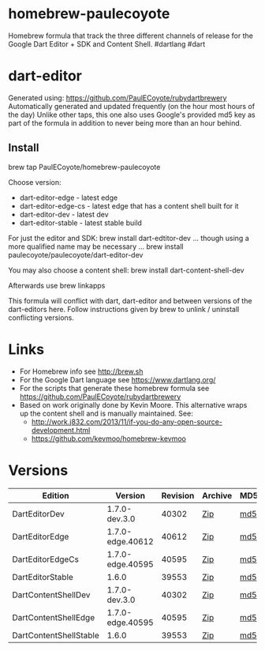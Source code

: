 homebrew-paulecoyote
====================

Homebrew formula that track the three different channels of release for the Google Dart Editor + SDK and Content Shell.  #dartlang #dart

dart-editor
===========

Generated using: https://github.com/PaulECoyote/rubydartbrewery
Automatically generated and updated frequently (on the hour most hours of the day)
Unlike other taps, this one also uses Google's provided md5 key as part of the formula in addition to never being more than an hour behind.

Install
-------
brew tap PaulECoyote/homebrew-paulecoyote

Choose version:
* dart-editor-edge - latest edge
* dart-editor-edge-cs - latest edge that has a content shell built for it
* dart-editor-dev - latest dev
* dart-editor-stable - latest stable build

For just the editor and SDK:
brew install dart-edtitor-dev
... though using a more qualified name may be necessary ...
brew install paulecoyote/paulecoyote/dart-editor-dev

You may also choose a content shell:
brew install dart-content-shell-dev

Afterwards use 
brew linkapps

This formula will conflict with dart, dart-editor and between versions of the dart-editors here.  Follow instructions given by brew to unlink / uninstall conflicting versions.

Links
=====
* For Homebrew info see http://brew.sh
* For the Google Dart language see https://www.dartlang.org/
* For the scripts that generate these homebrew formula see https://github.com/PaulECoyote/rubydartbrewery
* Based on work originally done by Kevin Moore. This alternative wraps up the content shell and is manually maintained.  See: 
    * http://work.j832.com/2013/11/if-you-do-any-open-source-development.html
    * https://github.com/kevmoo/homebrew-kevmoo

Versions
========
| Edition | Version | Revision | Archive | MD5 | Notes |
| ------- | ------- | -------- | ------- | --- | ----- |
| DartEditorDev | 1.7.0-dev.3.0 | 40302 | [Zip](https://storage.googleapis.com/dart-archive/channels/dev/release/40302/editor/darteditor-macos-x64.zip) | [md5](https://storage.googleapis.com/dart-archive/channels/dev/release/40302/editor/darteditor-macos-x64.zip.md5sum) | [Changes](https://storage.googleapis.com/dart-archive/channels/dev/release/latest/changelog.html) |
| DartEditorEdge | 1.7.0-edge.40612 | 40612 | [Zip](https://storage.googleapis.com/dart-archive/channels/be/raw/40612/editor/darteditor-macos-x64.zip) | [md5](https://storage.googleapis.com/dart-archive/channels/be/raw/40612/editor/darteditor-macos-x64.zip.md5sum) | - |
| DartEditorEdgeCs | 1.7.0-edge.40595 | 40595 | [Zip](https://storage.googleapis.com/dart-archive/channels/be/raw/40595/editor/darteditor-macos-x64.zip) | [md5](https://storage.googleapis.com/dart-archive/channels/be/raw/40595/editor/darteditor-macos-x64.zip.md5sum) | - |
| DartEditorStable | 1.6.0 | 39553 | [Zip](https://storage.googleapis.com/dart-archive/channels/stable/release/39553/editor/darteditor-macos-x64.zip) | [md5](https://storage.googleapis.com/dart-archive/channels/stable/release/39553/editor/darteditor-macos-x64.zip.md5sum) | [Changes](https://storage.googleapis.com/dart-archive/channels/stable/release/latest/changelog.html) |
| DartContentShellDev | 1.7.0-dev.3.0 | 40302 | [Zip](https://storage.googleapis.com/dart-archive/channels/dev/release/40302/dartium/content_shell-macos-ia32-release.zip) | [md5](https://storage.googleapis.com/dart-archive/channels/dev/release/40302/dartium/content_shell-macos-ia32-release.zip.md5sum) | - |
| DartContentShellEdge | 1.7.0-edge.40595 | 40595 | [Zip](https://storage.googleapis.com/dart-archive/channels/be/raw/40595/dartium/content_shell-macos-ia32-release.zip) | [md5](https://storage.googleapis.com/dart-archive/channels/be/raw/40595/dartium/content_shell-macos-ia32-release.zip.md5sum) | - |
| DartContentShellStable | 1.6.0 | 39553 | [Zip](https://storage.googleapis.com/dart-archive/channels/stable/release/39553/dartium/content_shell-macos-ia32-release.zip) | [md5](https://storage.googleapis.com/dart-archive/channels/stable/release/39553/dartium/content_shell-macos-ia32-release.zip.md5sum) | - |
